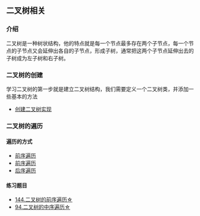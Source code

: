 ## 二叉树相关

### 介绍

二叉树是一种树状结构，他的特点就是每一个节点最多存在两个子节点，每一个节点的子节点又会延伸出各自的子节点，形成子树，通常把这两个子节点延伸出去的子树成为左子树和右子树。

### 二叉树的创建

学习二叉树的第一步就是建立二叉树结构，我们需要定义一个二叉树类，并添加一些基本的方法

- [创建二叉树实现](./创建二叉树.md)

### 二叉树的遍历

#### 遍历的方式
- [前序遍历](./前序遍历.md)
- [前序遍历](./中序遍历.md)
- [后序遍历](./后序遍历.md)

#### 练习题目
- [144.二叉树的前序遍历☆](https://leetcode-cn.com/problems/binary-tree-preorder-traversal/)
- [94.二叉树的中序遍历☆](https://leetcode-cn.com/problems/binary-tree-inorder-traversal/)
